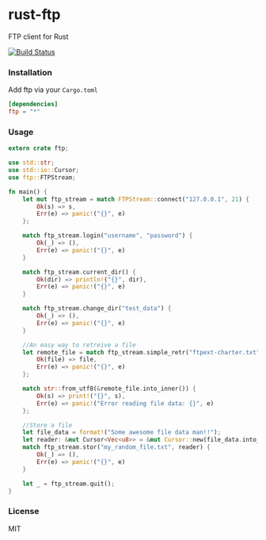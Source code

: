 rust-ftp
================

FTP client for Rust

[![Build Status](https://travis-ci.org/mattnenterprise/rust-ftp.svg)](https://travis-ci.org/mattnenterprise/rust-ftp)

### Installation

Add ftp via your `Cargo.toml`
```toml
[dependencies]
ftp = "*"
```

### Usage
```rs
extern crate ftp;

use std::str;
use std::io::Cursor;
use ftp::FTPStream;

fn main() {
	let mut ftp_stream = match FTPStream::connect("127.0.0.1", 21) {
        Ok(s) => s,
        Err(e) => panic!("{}", e)
    };

    match ftp_stream.login("username", "password") {
        Ok(_) => (),
        Err(e) => panic!("{}", e)
    }

    match ftp_stream.current_dir() {
        Ok(dir) => println!("{}", dir),
        Err(e) => panic!("{}", e)
    }

    match ftp_stream.change_dir("test_data") {
        Ok(_) => (),
        Err(e) => panic!("{}", e)
    }

    //An easy way to retreive a file
    let remote_file = match ftp_stream.simple_retr("ftpext-charter.txt") {
        Ok(file) => file,
        Err(e) => panic!("{}", e)
    };

    match str::from_utf8(&remote_file.into_inner()) {
        Ok(s) => print!("{}", s),
        Err(e) => panic!("Error reading file data: {}", e)
    };

    //Store a file
    let file_data = format!("Some awesome file data man!!");
    let reader: &mut Cursor<Vec<u8>> = &mut Cursor::new(file_data.into_bytes());
    match ftp_stream.stor("my_random_file.txt", reader) {
        Ok(_) => (),
        Err(e) => panic!("{}", e)
    }

    let _ = ftp_stream.quit();
}

```

### License

MIT
